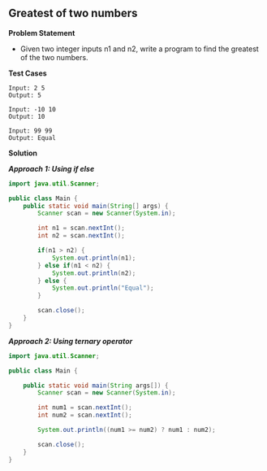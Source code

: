 ## Greatest of two numbers

**Problem Statement**

- Given two integer inputs n1 and n2, write a program to find the greatest of the two numbers.

**Test Cases**

```
Input: 2 5
Output: 5

Input: -10 10
Output: 10

Input: 99 99
Output: Equal
```

**Solution**

_**Approach 1: Using if else**_

```java
import java.util.Scanner;

public class Main {
	public static void main(String[] args) {
		Scanner scan = new Scanner(System.in);

		int n1 = scan.nextInt();
		int n2 = scan.nextInt();

		if(n1 > n2) {
			System.out.println(n1);
		} else if(n1 < n2) {
			System.out.println(n2);
		} else {
			System.out.println("Equal");
		}

		scan.close();
	}
}
```

_**Approach 2: Using ternary operator**_

```java
import java.util.Scanner;

public class Main {

	public static void main(String args[]) {
		Scanner scan = new Scanner(System.in);

		int num1 = scan.nextInt();
		int num2 = scan.nextInt();

		System.out.println((num1 >= num2) ? num1 : num2);

		scan.close();
	}
}
```
